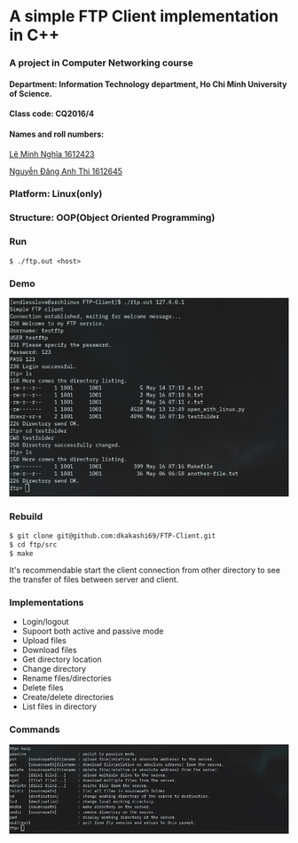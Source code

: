 # A simple FTP Client implementation in C++

### A project in Computer Networking course
#### Department: Information Technology department, Ho Chi Minh University of Science.
#### Class code: CQ2016/4
####  Names and roll numbers:
[Lê Minh Nghĩa 1612423](https://github.com/endless-love)

[Nguyễn Đăng Anh Thi 1612645](https://github.com/dkakashi69)

### Platform: Linux(only)

### Structure: OOP(Object Oriented Programming)

### Run
    $ ./ftp.out <host>

### Demo
  ![output-image](screenshots/demo.png)   
### Rebuild

    $ git clone git@github.com:dkakashi69/FTP-Client.git
    $ cd ftp/src
    $ make


It's recommendable start the client connection from other directory to see the transfer of files between server and client.

### Implementations

- Login/logout
- Supoort both active and passive mode
- Upload files
- Download files
- Get directory location
- Change directory
- Rename files/directories
- Delete files
- Create/delete directories
- List files in directory

### Commands
![output-image](screenshots/help.JPG)


